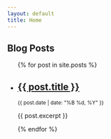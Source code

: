 ```yaml
---
layout: default
title: Home
---
```


## Blog Posts

<ul>
  {% for post in site.posts %}
    <li>
      <h2><a href="{{ post.url | prepend: site.baseurl }}">{{ post.title }}</a></h2>
      <p><small>{{ post.date | date: "%B %d, %Y" }}</small></p>
      <p>{{ post.excerpt }}</p>
    </li>
  {% endfor %}
</ul>
